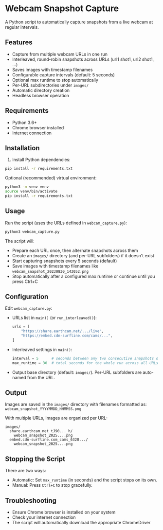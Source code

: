 # Webcam Snapshot Capture

A Python script to automatically capture snapshots from a live webcam at regular intervals.

## Features

- Capture from multiple webcam URLs in one run
- Interleaved, round-robin snapshots across URLs (url1 shot1, url2 shot1, ...)
- Saves images with timestamp filenames
- Configurable capture intervals (default: 5 seconds)
- Optional max runtime to stop automatically
- Per-URL subdirectories under `images/`
- Automatic directory creation
- Headless browser operation

## Requirements

- Python 3.6+
- Chrome browser installed
- Internet connection

## Installation

1. Install Python dependencies:
```bash
pip install -r requirements.txt
```

Optional (recommended) virtual environment:
```bash
python3 -m venv venv
source venv/bin/activate
pip install -r requirements.txt
```

## Usage

Run the script (uses the URLs defined in `webcam_capture.py`):

```bash
python3 webcam_capture.py
```

The script will:
- Prepare each URL once, then alternate snapshots across them
- Create an `images/` directory (and per-URL subfolders) if it doesn't exist
- Start capturing snapshots every 5 seconds (default)
- Save images with timestamp filenames like `webcam_snapshot_20230830_143052.png`
- Stop automatically after a configured max runtime or continue until you press Ctrl+C

## Configuration

Edit `webcam_capture.py`:

- URLs list in `main()` (or `run_interleaved()`):
  ```python
  urls = [
      "https://share.earthcam.net/.../live",
      "https://embed.cdn-surfline.com/cams/...",
  ]
  ```
- Interleaved settings in `main()`:
  ```python
  interval = 5      # seconds between any two consecutive snapshots overall
  max_runtime = 30  # total seconds for the whole run across all URLs
  ```
- Output base directory (default: `images/`). Per-URL subfolders are auto-named from the URL.

## Output

Images are saved in the `images/` directory with filenames formatted as:
`webcam_snapshot_YYYYMMDD_HHMMSS.png`

With multiple URLs, images are organized per URL:
```
images/
  share.earthcam.net_tJ90..._h/
    webcam_snapshot_2025....png
  embed.cdn-surfline.com_cams_6328.../
    webcam_snapshot_2025....png
```

## Stopping the Script

There are two ways:

- Automatic: Set `max_runtime` (in seconds) and the script stops on its own.
- Manual: Press `Ctrl+C` to stop gracefully.

## Troubleshooting

- Ensure Chrome browser is installed on your system
- Check your internet connection
- The script will automatically download the appropriate ChromeDriver
